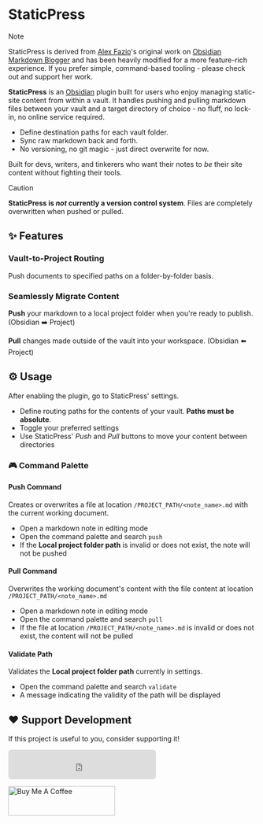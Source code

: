 # StaticPress

> [!NOTE]
> StaticPress is derived from [Alex Fazio](https://github.com/afazio1)'s original work on [Obsidian Markdown Blogger](https://github.com/afazio1/obsidian-markdown-blogger) and has been heavily modified for a more feature-rich experience. 
> If you prefer simple, command-based tooling - please check out and support her work.

**StaticPress** is an [Obsidian](https://obsidian.md) plugin built for users who enjoy managing static-site content from within a vault. It handles pushing and pulling markdown files between your vault and a target directory of choice - no fluff, no lock-in, no online service required.

- Define destination paths for each vault folder. 
- Sync raw markdown back and forth. 
- No versioning, no git magic - just direct overwrite for now.

Built for devs, writers, and tinkerers who want their notes to *be* their site content without fighting their tools.

> [!CAUTION]
> **StaticPress is _not_ currently a version control system**. 
> Files are completely overwritten when pushed or pulled.

## ✨ Features
### Vault-to-Project Routing

Push documents to specified paths on a folder-by-folder basis.

### Seamlessly Migrate Content

**Push** your markdown to a local project folder  when you're ready to publish. (Obsidian :arrow_right: Project)

**Pull** changes made outside of the vault into your workspace. (Obsidian :arrow_left: Project)

## :gear: Usage

After enabling the plugin, go to StaticPress' settings.
- Define routing paths for the contents of your vault. **Paths must be absolute**.
- Toggle your preferred settings
- Use StaticPress' *Push* and *Pull* buttons to move your content between directories

### :video_game: Command Palette

#### Push Command
Creates or overwrites a file at location `/PROJECT_PATH/<note_name>.md` with the current working document.
- Open a markdown note in editing mode
- Open the command palette and search `push`
- If the **Local project folder path** is invalid or does not exist, the note will not be pushed

#### Pull Command 
Overwrites the working document's content with the file content at location `/PROJECT_PATH/<note_name>.md`
- Open a markdown note in editing mode
- Open the command palette and search `pull`
- If the file at location `/PROJECT_PATH/<note_name>.md` is invalid or does not exist, the content will not be pulled

#### Validate Path
Validates the **Local project folder path** currently in settings.
- Open the command palette and search `validate`
- A message indicating the validity of the path will be displayed 

## :heart: Support Development

If this project is useful to you, consider supporting it!

<iframe src="https://github.com/sponsors/steven-aj/button" title="Sponsor steven-aj" height="60" width="auto" style="border: 0; border-radius: 6px;"></iframe>

<a href="https://www.buymeacoffee.com/steven.aj" target="_blank"><img src="https://cdn.buymeacoffee.com/buttons/v2/default-yellow.png" alt="Buy Me A Coffee" style="height: 60px !important;width: 217px !important;" ></a>
